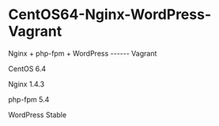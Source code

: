 CentOS64-Nginx-WordPress-Vagrant
================================

Nginx + php-fpm + WordPress ------ Vagrant

CentOS 6.4

Nginx 1.4.3

php-fpm 5.4

WordPress Stable
